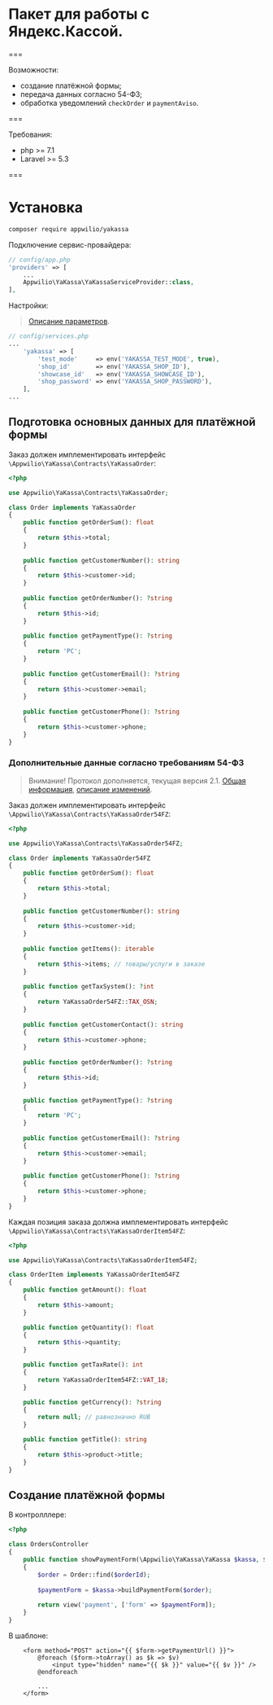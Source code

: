 # Пакет для работы с Яндекс.Кассой.

===

Возможности:

* создание платёжной формы;
* передача данных согласно 54-ФЗ;
* обработка уведомлений `checkOrder` и `paymentAviso`.

===

Требования:

* php >= 7.1
* Laravel >= 5.3 

===

# Установка

```bash
composer require appwilio/yakassa
```

Подключение сервис-провайдера:

```php
// config/app.php
'providers' => [
    ...
    Appwilio\YaKassa\YaKassaServiceProvider::class,
],
```

Настройки:

> [Описание параметров](https://tech.yandex.ru/money/doc/payment-solution/shop-config/parameters-docpage/).
```php
// config/services.php
...
    'yakassa' => [
        'test_mode'     => env('YAKASSA_TEST_MODE', true),
        'shop_id'       => env('YAKASSA_SHOP_ID'),
        'showcase_id'   => env('YAKASSA_SHOWCASE_ID'),
        'shop_password' => env('YAKASSA_SHOP_PASSWORD'),        
    ],
...
```
## Подготовка основных данных для платёжной формы

Заказ должен имплементировать интерфейс `\Appwilio\YaKassa\Contracts\YaKassaOrder`:

```php
<?php

use Appwilio\YaKassa\Contracts\YaKassaOrder;

class Order implements YaKassaOrder
{
    public function getOrderSum(): float
    {
        return $this->total;
    }
    
    public function getCustomerNumber(): string
    {
        return $this->customer->id;
    }
    
    public function getOrderNumber(): ?string
    {
        return $this->id;
    }
    
    public function getPaymentType(): ?string
    {
        return 'PC';
    }
    
    public function getCustomerEmail(): ?string
    {
        return $this->customer->email;
    }
    
    public function getCustomerPhone(): ?string
    {
        return $this->customer->phone;
    }
}
```

### Дополнительные данные согласно требованиям 54-ФЗ

> Внимание! Протокол дополняется, текущая версия 2.1. [Общая информация](https://kassa.yandex.ru/blog/fz54-developers), [описание изменений](https://kassa.yandex.ru/docs/API_Yandex.Kassa_54FZ_changes.pdf).


Заказ должен имплементировать интерфейс `\Appwilio\YaKassa\Contracts\YaKassaOrder54FZ`:

```php
<?php

use Appwilio\YaKassa\Contracts\YaKassaOrder54FZ;

class Order implements YaKassaOrder54FZ
{
    public function getOrderSum(): float
    {
        return $this->total;
    }
    
    public function getCustomerNumber(): string
    {
        return $this->customer->id;
    }
    
    public function getItems(): iterable
    {
        return $this->items; // товары/услуги в заказе
    }
    
    public function getTaxSystem(): ?int
    {
        return YaKassaOrder54FZ::TAX_OSN;
    }
    
    public function getCustomerContact(): string
    {
        return $this->customer->phone;
    }
        
    public function getOrderNumber(): ?string
    {
        return $this->id;
    }
    
    public function getPaymentType(): ?string
    {
        return 'PC';
    }
    
    public function getCustomerEmail(): ?string
    {
        return $this->customer->email;
    }
    
    public function getCustomerPhone(): ?string
    {
        return $this->customer->phone;
    }
}
```

Каждая позиция заказа должна имплементировать интерфейс `\Appwilio\YaKassa\Contracts\YaKassaOrderItem54FZ`:

```php
<?php

use Appwilio\YaKassa\Contracts\YaKassaOrderItem54FZ;

class OrderItem implements YaKassaOrderItem54FZ
{
    public function getAmount(): float
    {
        return $this->amount;
    }

    public function getQuantity(): float
    {
        return $this->quantity;
    }

    public function getTaxRate(): int
    {
        return YaKassaOrderItem54FZ::VAT_18;
    }

    public function getCurrency(): ?string
    {
        return null; // равнозначно RUB
    }

    public function getTitle(): string
    {
        return $this->product->title;
    }
}
```

## Создание платёжной формы

В контролллере:

```php
<?php

class OrdersController
{
    public function showPaymentForm(\Appwilio\YaKassa\YaKassa $kassa, $orderId)
    {
        $order = Order::find($orderId);
        
        $paymentForm = $kassa->buildPaymentForm($order);
        
        return view('payment', ['form' => $paymentForm]);
    }    
}

```

В шаблоне:

```blade
    <form method="POST" action="{{ $form->getPaymentUrl() }}">
        @foreach ($form->toArray() as $k => $v) 
            <input type="hidden" name="{{ $k }}" value="{{ $v }}" />
        @endforeach
        
        ...
    </form>
```
